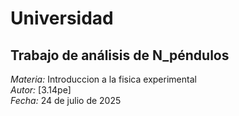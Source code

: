 # Universidad

## Trabajo de análisis de N_péndulos

*Materia:* Introduccion a la fisica experimental  
*Autor:* [3.14pe]  
*Fecha:* 24 de julio de 2025
